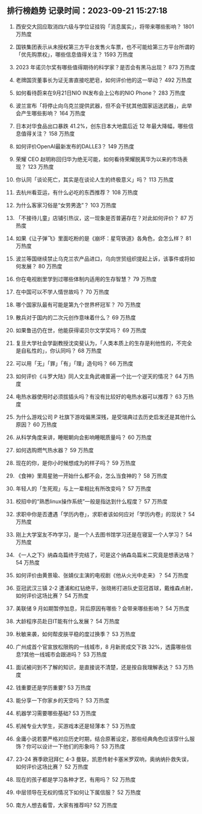 
## 排行榜趋势 记录时间：2023-09-21 15:27:18
  
  1. 西安交大回应取消四六级与学位证挂钩「消息属实」，将带来哪些影响？ 1801 万热度
    
  2. 国铁集团表示从未授权第三方平台发售火车票，也不可能给第三方平台所谓的「优先购票权」，哪些信息值得关注？ 1593 万热度
    
  3. 2023 年诺贝尔奖有哪些值得期待的科学家？是否会有黑马出现？ 873 万热度
    
  4. 老牌国货董事长为证无害直接吃肥皂，如何评价他的这一举动？ 492 万热度
    
  5. 如何看待蔚来在9月21日NIO IN发布会上公布的NIO Phone？ 283 万热度
    
  6. 波兰宣布「将停止向乌克兰提供武器，但不会干扰其他国家运送武器」，此举会产生哪些影响？ 164 万热度
    
  7. 日本对华食品出口暴跌 41.2%，创东日本大地震后近 12 年最大降幅，哪些信息值得关注？ 158 万热度
    
  8. 如何评价OpenAI最新发布的DALLE3？ 149 万热度
    
  9. 荣耀 CEO 赵明称回归华为绝无可能，如何看待荣耀脱离华为以来的市场表现？ 123 万热度
    
  10. 你认同「谈论死亡，其实是在谈论人生的终极意义」吗？ 113 万热度
    
  11. 去杭州看亚运，有什么必吃的东西推荐？ 108 万热度
    
  12. 为什么客家习俗是“女劳男逸”？ 103 万热度
    
  13. 「不接待儿童」店铺引热议，这一现象是否普遍存在？对此如何评价？ 87 万热度
    
  14. 如果《让子弹飞》里面吃粉的是《崩坏：星穹铁道》各角色，会怎么样？ 81 万热度
    
  15. 波兰等国继续禁止乌克兰农产品进口，乌向世贸组织提起上诉，该事件或将如何发展？ 80 万热度
    
  16. 你在电视剧里学到过哪些体制内适用的生存智慧？ 79 万热度
    
  17. 在中国可以不学人情世故吗？ 70 万热度
    
  18. 哪个国家队最有可能是第九个世界杯冠军？ 70 万热度
    
  19. 散兵对于国内的二次元创作意味着什么？ 69 万热度
    
  20. 如果鲁迅仍在世，他能获得诺贝尔文学奖吗？ 69 万热度
    
  21. 复旦大学社会学副教授沈奕斐认为，「人类本质上的生存是利他性的，不完全是自私性的」，你认同吗？ 68 万热度
    
  22. 可以用「无」「罪」「有」「理」造句吗？ 66 万热度
    
  23. 如何评价《斗罗大陆》同人文主角武魂普遍一个比一个逆天的情况？ 64 万热度
    
  24. 电热水器使用时必须拔插头吗？有没有比较好的电热水器可以推荐？ 63 万热度
    
  25. 为什么游戏公司 P 社旗下游戏偏黑深残，是受瑞典过去历史启发还是其他什么原因？ 60 万热度
    
  26. 从科学角度来讲，睡眠朝向会影响睡眠质量吗？ 60 万热度
    
  27. 如何选购燃气热水器？ 59 万热度
    
  28. 现在的你，是你小时候想成为的样子吗？ 59 万热度
    
  29. 《食神》里周星驰一开始什么都不会，怎么当食神的？ 58 万热度
    
  30. 年轻人的「生死观」与上一辈相比有所改变吗？ 57 万热度
    
  31. 校招中的“熟悉linux操作系统”一般是指达到什么程度？ 57 万热度
    
  32. 求职中你是否遭遇「学历内卷」，求职者该如何应对「学历内卷」的现状？ 54 万热度
    
  33. 刚上大学室友不咋学习，是一个人去图书馆学习还是在寝室一个人学习？ 54 万热度
    
  34. 《一人之下》纳森岛篇终于完结了，可是这个纳森岛篇米二究竟是想表达啥？ 54 万热度
    
  35. 如何评价由黄景瑜、张婧仪主演的电视剧《他从火光中走来》？ 54 万热度
    
  36. 亚冠武汉三镇 2-2 遭浦和红钻绝平，张晓彬打进队史亚冠首球，戴维森点射，如何评价这场比赛？ 54 万热度
    
  37. 美联储 9 月如期暂停加息，背后原因有哪些？会带来哪些影响？ 54 万热度
    
  38. 大龄程序员赴日IT能有什么发展？ 54 万热度
    
  39. 秋敏来袭，如何帮皮肤平稳的度过换季？ 53 万热度
    
  40. 广州成首个官宣放松限购的一线城市，8 月新房成交下跌 32%，透露哪些信息?其他一线城市会跟进吗？ 53 万热度
    
  41. 面试被问到不了解的知识，是直接说不清楚，还是按自我理解表达？ 53 万热度
    
  42. 钱重要还是学历重要? 53 万热度
    
  43. 能分享一下你家乡的天空吗？ 53 万热度
    
  44. 机器学习需要哪些基础? 53 万热度
    
  45. 机械专业大学生，买游戏本还是轻薄本？ 53 万热度
    
  46. 金庸小说若要严格对应历史时期，结合原著设定，那些经典角色应该穿什么服饰？你可以设计一下他们的形象吗？ 53 万热度
    
  47. 23-24 赛季欧冠拜仁 4-3 曼联，凯恩传射卡塞米罗双响，奥纳纳扑救失误，如何评价这场比赛？ 52 万热度
    
  48. 现在的孩子都是学习各种才艺，有用吗？ 52 万热度
    
  49. 中层领导在无权的情况下如何让下属信服？ 52 万热度
    
  50. 南方人想去看雪，大家有推荐吗? 52 万热度
    
